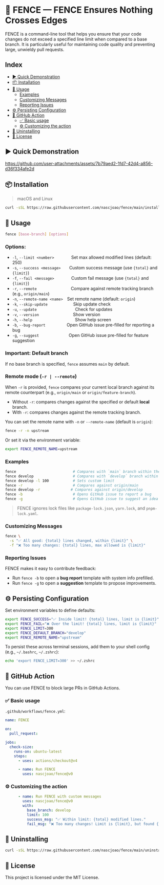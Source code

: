 # 🚧 FENCE — FENCE Ensures Nothing Crosses Edges

FENCE is a command-line tool that helps you ensure that your code changes do not exceed a specified line limit when compared to a base branch. It is particularly useful for maintaining code quality and preventing large, unwieldy pull requests.

## Index  
- [▶️ Quick Demonstration](#-quick-demonstration)  
- [📦 Installation](#-installation)  
- [🚀 Usage](#-usage)  
  - [Examples](#examples)  
  - [Customizing Messages](#customizing-messages)  
  - [Reporting Issues](#reporting-issues)  
- [⚙️ Persisting Configuration](#-persisting-configuration)  
- [🧩 GitHub Action](#-github-action)  
  - [✅ Basic usage](#-basic-usage)  
  - [⚙️ Customizing the action](#-customizing-the-action)  
- [🔄 Uninstalling](#-uninstalling)  
- [📄 License](#-license)  

## ▶️ Quick Demonstration  
https://github.com/user-attachments/assets/7b79aed2-1fd7-42d4-a856-d36f334afe2d  

## 📦 Installation  
> macOS and Linux  

```bash
curl -sSL https://raw.githubusercontent.com/nascjoao/fence/main/install.sh | sh
```

## 🚀 Usage  

```bash
fence [base-branch] [options]
```

### Options:

- `-l`, `--limit <number>`    Set max allowed modified lines (default: 250)  
- `-s`, `--success <message>`  Custom success message (use `{total}` and `{limit}`)  
- `-f`, `--fail <message>`    Custom fail message (use `{total}` and `{limit}`)  
- `-r`, `--remote`        Compare against remote tracking branch (e.g., `origin/main`)  
- `-n`, `--remote-name <name>` Set remote name (default: `origin`)  
- `-k`, `--skip-update`      Skip update check  
- `-u`, `--update`         Check for updates  
- `-v`, `--version`        Show version  
- `-h`, `--help`          Show help screen  
- `-b`, `--bug-report`     Open GitHub issue pre-filled for reporting a bug  
- `-g`, `--suggest`       Open GitHub issue pre-filled for feature suggestion  

### Important: Default branch  
If no base branch is specified, `fence` assumes `main` by default.

### Remote mode (`-r | --remote`)  
When `-r` is provided, `fence` compares your current local branch against its remote counterpart (e.g., `origin/main` or `origin/feature-branch`).  

- Without `-r`: compares changes against the specified or default **local** branch.  
- With `-r`: compares changes against the remote tracking branch.  

You can set the remote name with `-n` or `--remote-name` (default is `origin`):

```bash
fence -r -n upstream
```

Or set it via the environment variable:

```bash
export FENCE_REMOTE_NAME=upstream
```

### Examples

```bash
fence                          # Compares with `main` branch within the default limit: 250
fence develop                  # Compares with `develop` branch within the default limit
fence develop -l 100           # Sets custom limit
fence -r                       # Compares against origin/main
fence develop -r              # Compares against origin/develop
fence -b                       # Opens GitHub issue to report a bug
fence -g                       # Opens GitHub issue to suggest an idea
```

> FENCE ignores lock files like `package-lock.json`, `yarn.lock`, and `pnpm-lock.yaml`.

### Customizing Messages

```bash
fence \
  -s "✅ All good: {total} lines changed, within {limit}" \
  -f "❌ Too many changes: {total} lines, max allowed is {limit}"
```

### Reporting Issues

FENCE makes it easy to contribute feedback:

- Run `fence -b` to open a **bug report** template with system info prefilled.
- Run `fence -g` to open a **suggestion** template to propose improvements.

## ⚙️ Persisting Configuration

Set environment variables to define defaults:

```bash
export FENCE_SUCCESS="✅ Inside limit! {total} lines, limit is {limit}"
export FENCE_FAIL="❌ Over the limit! {total} lines, limit is {limit}"
export FENCE_LIMIT=300
export FENCE_DEFAULT_BRANCH="develop"
export FENCE_REMOTE_NAME="upstream"
```

To persist these across terminal sessions, add them to your shell config (e.g., `~/.bashrc`, `~/.zshrc`):

```bash
echo 'export FENCE_LIMIT=300' >> ~/.zshrc
```

## 🧩 GitHub Action

You can use FENCE to block large PRs in GitHub Actions.

### ✅ Basic usage

`.github/workflows/fence.yml`:

```yaml
name: FENCE

on:
  pull_request:

jobs:
  check-size:
    runs-on: ubuntu-latest
    steps:
      - uses: actions/checkout@v4

      - name: Run FENCE
        uses: nascjoao/fence@v0
```

### ⚙️ Customizing the action

```yaml
      - name: Run FENCE with custom messages
        uses: nascjoao/fence@v0
        with:
          base_branch: develop
          limit: 100
          success_msg: "✅ Within limit: {total} modified lines."
          fail_msg: "❌ Too many changes! Limit is {limit}, but found {total}."
```

## 🔄 Uninstalling

```bash
curl -sSL https://raw.githubusercontent.com/nascjoao/fence/main/uninstall.sh | sh
```

## 📄 License

This project is licensed under the MIT License.
